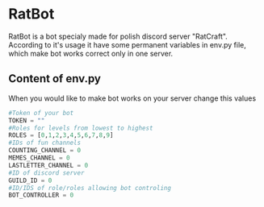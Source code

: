 # RatBot
RatBot is a bot specialy made for polish discord server "RatCraft". According to it's usage it have some permanent variables in env.py file, which make bot works correct only in one server.
## Content of env.py
When you would like to make bot works on your server change this values
```python
#Token of your bot
TOKEN = ""
#Roles for levels from lowest to highest
ROLES = [0,1,2,3,4,5,6,7,8,9]
#IDs of fun channels
COUNTING_CHANNEL = 0
MEMES_CHANNEL = 0
LASTLETTER_CHANNEL = 0
#ID of discord server
GUILD_ID = 0
#ID/IDS of role/roles allowing bot controling
BOT_CONTROLLER = 0
```
